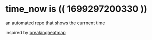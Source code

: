 # time_now is (( 1699297200330 ))

an automated repo that shows the currnent time

inspired by [breakingheatmap](https://github.com/breakingheatmap/breakingheatmap)